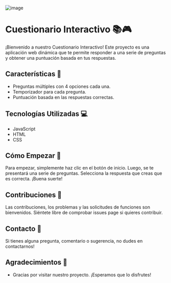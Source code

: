 ![image](https://github.com/dizedesign/-54Daycode-Quiz-App-with-Timer-using-HTML-CSS----JavaScript/assets/141795901/e8c5cace-9324-4827-b953-6deabb46330a)

# Cuestionario Interactivo 📚🎮

¡Bienvenido a nuestro Cuestionario Interactivo! Este proyecto es una aplicación web dinámica que te permite responder a una serie de preguntas y obtener una puntuación basada en tus respuestas.

## Características 🌟

- Preguntas múltiples con 4 opciones cada una.
- Temporizador para cada pregunta.
- Puntuación basada en las respuestas correctas.

## Tecnologías Utilizadas 💻

- JavaScript
- HTML
- CSS

## Cómo Empezar 🚀

Para empezar, simplemente haz clic en el botón de inicio. Luego, se te presentará una serie de preguntas. Selecciona la respuesta que creas que es correcta. ¡Buena suerte!

## Contribuciones 🤝

Las contribuciones, los problemas y las solicitudes de funciones son bienvenidos. Siéntete libre de comprobar issues page si quieres contribuir.

## Contacto 📧

Si tienes alguna pregunta, comentario o sugerencia, no dudes en contactarnos!


## Agradecimientos 🙏

- Gracias por visitar nuestro proyecto. ¡Esperamos que lo disfrutes!
